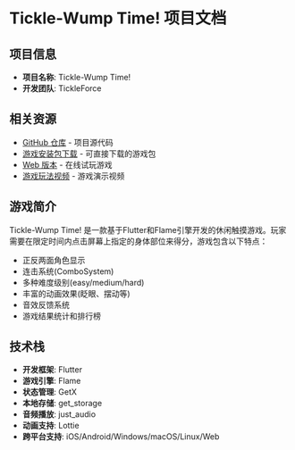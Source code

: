 # Tickle-Wump Time! 项目文档

## 项目信息
- **项目名称**: Tickle-Wump Time!
- **开发团队**: TickleForce

## 相关资源
- [GitHub 仓库](https://github.com/yolens-bst/ai-game) - 项目源代码
- [游戏安装包下载](https://drive.usercontent.google.com/u/0/uc?id=17SKPNtwzBDSn2naNKH0MTnHN_7Tc1sMv&export=download) - 可直接下载的游戏包
- [Web 版本](https://tickle.yolens.online/) - 在线试玩游戏
- [游戏玩法视频](https://www.loom.com/share/6f5626e7e9214d539d5c0cd84d467cfa) - 游戏演示视频

## 游戏简介
Tickle-Wump Time! 是一款基于Flutter和Flame引擎开发的休闲触摸游戏。玩家需要在限定时间内点击屏幕上指定的身体部位来得分，游戏包含以下特点：

- 正反两面角色显示
- 连击系统(ComboSystem)
- 多种难度级别(easy/medium/hard)
- 丰富的动画效果(眨眼、摆动等)
- 音效反馈系统
- 游戏结果统计和排行榜

## 技术栈
- **开发框架**: Flutter
- **游戏引擎**: Flame
- **状态管理**: GetX
- **本地存储**: get_storage
- **音频播放**: just_audio
- **动画支持**: Lottie
- **跨平台支持**: iOS/Android/Windows/macOS/Linux/Web
